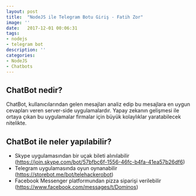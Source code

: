 ```yaml
---
layout: post
title:  "NodeJS ile Telegram Botu Giriş - Fatih Zor"
image: ''
date:   2017-12-01 00:06:31
tags:
- nodejs
- telegram bot
description: ''
categories:
- NodeJS
- Chatbots
---
```




## ChatBot nedir?

ChatBot, kullanıcılarından gelen mesajları analiz edip bu mesajlara en uygun cevapları veren server-side uygulamalardır. Yapay zekanın gelişmesi ile ortaya çıkan bu uygulamalar firmalar için büyük kolaylıklar yaratabilecek nitelikte. 

## ChatBot ile neler yapılabilir?

- Skype uygulamasından bir uçak bileti alınılabilir (https://join.skype.com/bot/57bfbc6f-1556-46fc-b4fa-41ea57b26df6)
- Telegram uygulamasında oyun oynanabilir (https://storebot.me/bot/telehackerobot)
- Facebook Messenger platformundan pizza siparişi verilebilir (https://www.facebook.com/messages/t/Dominos)


